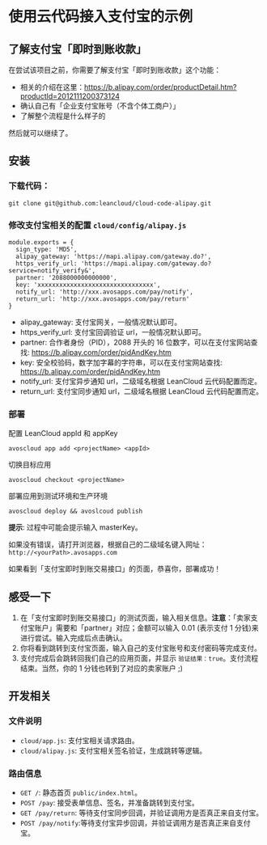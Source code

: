 # 使用云代码接入支付宝的示例

## 了解支付宝「即时到账收款」

在尝试该项目之前，你需要了解支付宝「即时到账收款」这个功能：

* 相关的介绍在这里：https://b.alipay.com/order/productDetail.htm?productId=2012111200373124
* 确认自己有「企业支付宝账号（不含个体工商户）」
* 了解整个流程是什么样子的

然后就可以继续了。

## 安装

### 下载代码：

```
git clone git@github.com:leancloud/cloud-code-alipay.git
```

### 修改支付宝相关的配置 `cloud/config/alipay.js`

```
module.exports = {
  sign_type: 'MD5',
  alipay_gateway: 'https://mapi.alipay.com/gateway.do?',
  https_verify_url: 'https://mapi.alipay.com/gateway.do?service=notify_verify&',
  partner: '2088000000000000',
  key: 'xxxxxxxxxxxxxxxxxxxxxxxxxxxxxxxx',
  notify_url: 'http://xxx.avosapps.com/pay/notify',
  return_url: 'http://xxx.avosapps.com/pay/return'
}
```
* alipay_gateway: 支付宝网关，一般情况默认即可。
* https_verify_url: 支付宝回调验证 url，一般情况默认即可。
* partner: 合作者身份（PID），2088 开头的 16 位数字，可以在支付宝网站查找: https://b.alipay.com/order/pidAndKey.htm
* key: 安全校验码，数字加字幕的字符串，可以在支付宝网站查找: https://b.alipay.com/order/pidAndKey.htm
* notify_url: 支付宝异步通知 url，二级域名根据 LeanCloud 云代码配置而定。
* return_url: 支付宝同步通知 url，二级域名根据 LeanCloud 云代码配置而定。

### 部署
配置 LeanCloud appId 和 appKey
```
avoscloud app add <projectName> <appId>
```

切换目标应用

```
avoscloud checkout <projectName>
```

部署应用到测试环境和生产环境

```
avoscloud deploy && avoslcoud publish
```

**提示**: 过程中可能会提示输入 masterKey。

如果没有错误，请打开浏览器，根据自己的二级域名键入网址： `http://<yourPath>.avosapps.com`

如果看到「支付宝即时到账交易接口」的页面，恭喜你，部署成功！

## 感受一下

1. 在「支付宝即时到账交易接口」的测试页面，输入相关信息。**注意**：「卖家支付宝账户」需要和「partner」对应；金额可以输入 0.01 (表示支付 1 分钱)来进行尝试。输入完成后点击确认。
2. 你将看到跳转到支付宝页面，输入自己的支付宝账号和支付密码等完成支付。
3. 支付完成后会跳转回我们自己的应用页面，并显示 `验证结果：true`。支付流程结束。当然，你的 1 分钱也转到了对应的卖家账户 ;)

## 开发相关

### 文件说明

* `cloud/app.js`: 支付宝相关请求路由。
* `cloud/alipay.js`: 支付宝相关签名验证，生成跳转等逻辑。

### 路由信息

* `GET /`: 静态首页 `public/index.html`。
* `POST /pay`: 接受表单信息、签名，并准备跳转到支付宝。
* `GET /pay/return`: 等待支付宝同步回调，并验证调用方是否真正来自支付宝。
* `POST /pay/notify`:等待支付宝异步回调，并验证调用方是否真正来自支付宝。


